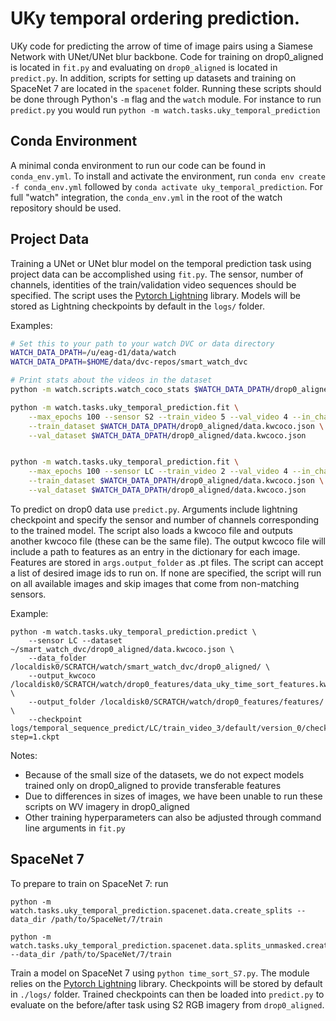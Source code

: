 UKy temporal ordering prediction.
====

UKy code for predicting the arrow of time of image pairs using a Siamese Network with UNet/UNet blur backbone. Code for training on drop0_aligned is located in `fit.py` and evaluating on `drop0_aligned` is located in `predict.py`. In addition, scripts for setting up datasets and training on SpaceNet 7 are located in the `spacenet` folder. Running these scripts should be done through Python's `-m` flag and the `watch` module. For instance to run `predict.py` you would run `python -m watch.tasks.uky_temporal_prediction`

Conda Environment
----
A minimal conda environment to run our code can be found in `conda_env.yml`. To install and activate the environment, run `conda env create -f conda_env.yml` followed by `conda activate uky_temporal_prediction`. For full "watch" integration, the `conda_env.yml` in the root of the watch repository should be used.

Project Data
----
Training a UNet or UNet blur model on the temporal prediction task using project data can be accomplished using `fit.py`. The sensor, number of channels, identities of the train/validation video sequences should be specified. The script uses the [Pytorch Lightning](https://www.pytorchlightning.ai/) library. Models will be stored as Lightning checkpoints by default in the `logs/` folder. 

Examples: 

```bash
# Set this to your path to your watch DVC or data directory
WATCH_DATA_DPATH=/u/eag-d1/data/watch
WATCH_DATA_DPATH=$HOME/data/dvc-repos/smart_watch_dvc

# Print stats about the videos in the dataset
python -m watch.scripts.watch_coco_stats $WATCH_DATA_DPATH/drop0_aligned/data.kwcoco.json

python -m watch.tasks.uky_temporal_prediction.fit \
    --max_epochs 100 --sensor S2 --train_video 5 --val_video 4 --in_channels 3 \
    --train_dataset $WATCH_DATA_DPATH/drop0_aligned/data.kwcoco.json \
    --val_dataset $WATCH_DATA_DPATH/drop0_aligned/data.kwcoco.json


python -m watch.tasks.uky_temporal_prediction.fit \
    --max_epochs 100 --sensor LC --train_video 2 --val_video 4 --in_channels 1 \
    --train_dataset $WATCH_DATA_DPATH/drop0_aligned/data.kwcoco.json \
    --val_dataset $WATCH_DATA_DPATH/drop0_aligned/data.kwcoco.json
```

To predict on drop0 data use `predict.py`. Arguments include lightning checkpoint and specify the sensor and number of channels corresponding to the trained model. The script also loads a kwcoco file and outputs another kwcoco file (these can be the same file). The output kwcoco file will include a path to features as an entry in the dictionary for each image. Features are stored in `args.output_folder` as .pt files. The script can accept a list of desired image ids to run on. If none are specified, the script will run on all available images and skip images that come from non-matching sensors.

Example: 

```
python -m watch.tasks.uky_temporal_prediction.predict \
    --sensor LC --dataset ~/smart_watch_dvc/drop0_aligned/data.kwcoco.json \
    --data_folder /localdisk0/SCRATCH/watch/smart_watch_dvc/drop0_aligned/ \
    --output_kwcoco /localdisk0/SCRATCH/watch/drop0_features/data_uky_time_sort_features.kwcoco.json \
    --output_folder /localdisk0/SCRATCH/watch/drop0_features/features/ \
    --checkpoint logs/temporal_sequence_predict/LC/train_video_3/default/version_0/checkpoints/epoch=0-step=1.ckpt
```


Notes:
- Because of the small size of the datasets, we do not expect models trained only on drop0_aligned to provide transferable features
- Due to differences in sizes of images, we have been unable to run these scripts on WV imagery in drop0_aligned
- Other training hyperparameters can also be adjusted through command line arguments in `fit.py`

SpaceNet 7
----
To prepare to train on SpaceNet 7: run 

```
python -m watch.tasks.uky_temporal_prediction.spacenet.data.create_splits --data_dir /path/to/SpaceNet/7/train

python -m watch.tasks.uky_temporal_prediction.spacenet.data.splits_unmasked.create_splits  --data_dir /path/to/SpaceNet/7/train

```

Train a model on SpaceNet 7 using `python time_sort_S7.py`. The module relies on the [Pytorch Lightning](https://www.pytorchlightning.ai/) library. Checkpoints will be stored by default in `./logs/` folder. Trained checkpoints can then be loaded into `predict.py` to evaluate on the before/after task using S2 RGB imagery from `drop0_aligned`.

